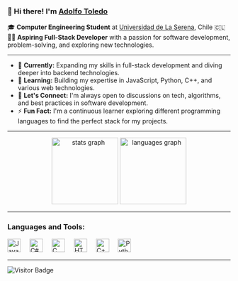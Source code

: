### 👋 Hi there! I'm [Adolfo Toledo](https://github.com/AdolfotULS)

🎓 **Computer Engineering Student** at [Universidad de La Serena](https://www.userena.cl/), Chile 🇨🇱  
👨‍💻 **Aspiring Full-Stack Developer** with a passion for software development, problem-solving, and exploring new technologies.

---

- 🔭 **Currently:** Expanding my skills in full-stack development and diving deeper into backend technologies.
- 🌱 **Learning:** Building my expertise in JavaScript, Python, C++, and various web technologies.
- 💬 **Let's Connect:** I'm always open to discussions on tech, algorithms, and best practices in software development.
- ⚡ **Fun Fact:** I'm a continuous learner exploring different programming languages to find the perfect stack for my projects.

---

<div align="center">
  <img src="https://github-readme-stats.vercel.app/api?username=AdolfotULS&hide_title=false&hide_rank=false&show_icons=true&include_all_commits=true&count_private=true&disable_animations=false&theme=dracula&locale=en&hide_border=false" height="150" alt="stats graph"  />
  <img src="https://github-readme-stats.vercel.app/api/top-langs?username=AdolfotULS&locale=en&hide_title=false&layout=compact&card_width=320&langs_count=5&theme=dracula&hide_border=false" height="150" alt="languages graph"  />
</div>

---

### **Languages and Tools:**

<div align="left">
  <img src="https://cdn.jsdelivr.net/gh/devicons/devicon/icons/javascript/javascript-original.svg" height="30" alt="JavaScript logo" />
  <img width="12" />
  <img src="https://cdn.jsdelivr.net/gh/devicons/devicon/icons/csharp/csharp-original.svg" height="30" alt="C# logo" />
  <img width="12" />
  <img src="https://cdn.jsdelivr.net/gh/devicons/devicon/icons/c/c-original.svg" height="30" alt="C logo" />
  <img width="12" />
  <img src="https://cdn.jsdelivr.net/gh/devicons/devicon/icons/html5/html5-original.svg" height="30" alt="HTML5 logo" />
  <img width="12" />
  <img src="https://cdn.jsdelivr.net/gh/devicons/devicon/icons/cplusplus/cplusplus-original.svg" height="30" alt="C++ logo" />
  <img width="12" />
  <img src="https://cdn.jsdelivr.net/gh/devicons/devicon/icons/python/python-original.svg" height="30" alt="Python logo" />
  <img width="12" />
</div>

---

![Visitor Badge](https://visitor-badge.laobi.icu/badge?page_id=AdolfotULS.AdolfotULS)
